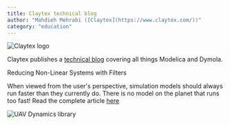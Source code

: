 ```yaml
---
title: Claytex technical blog
author: "Mahdieh Mehrabi ([Claytex](https://www.claytex.com/))"
category: "education"
---
```


![Claytex logo](https://www.claytex.com/wp-content/uploads/2016/04/claytex-logo.png "Claytex logo")

Claytex publishes a [technical blog]( https://www.claytex.com/blog/) covering all things Modelica and Dymola.  

Reducing Non-Linear Systems with Filters

When viewed from the user's perspective, simulation models should always run faster than they currently do. There is no model on the planet that runs too fast! Read the complete article [here]( https://www.claytex.com/tech-blog/reducing-non-linear-systems-with-filters/)

![UAV Dynamics library]( https://www.claytex.com/wp-content/uploads/2020/12/Modelica-NL_Dec20_Reducing-Non-Linear-Systems-with-Filters.png " Reducing Non-Linear Systems with Filters ")
